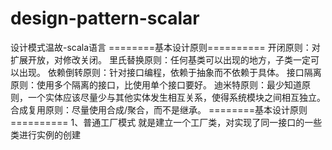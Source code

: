 # design-pattern-scalar
设计模式温故-scala语言
========基本设计原则==========
开闭原则：对扩展开放，对修改关闭。
里氏替换原则：任何基类可以出现的地方，子类一定可以出现。
依赖倒转原则：针对接口编程，依赖于抽象而不依赖于具体。
接口隔离原则：使用多个隔离的接口，比使用单个接口要好。
迪米特原则：最少知道原则，一个实体应该尽量少与其他实体发生相互关系，使得系统模块之间相互独立。
合成复用原则：尽量使用合成/聚合，而不是继承。
========基本设计原则==========
1、普通工厂模式
就是建立一个工厂类，对实现了同一接口的一些类进行实例的创建
